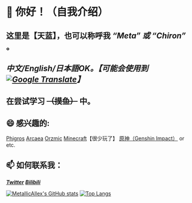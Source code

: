 # 👋 你好！（自我介绍）
## 这里是【天蓝】，也可以称呼我 ***“Meta” 或 “Chiron”*** 。
## ***中文/English/日本語OK。【可能会使用到[![Google Translate](http://ssl.gstatic.com/translate/favicon.ico)](https://translate.google.cn)】***
## 在尝试学习 ~~（摸鱼）~~ 中。

## 😄 感兴趣的:
[Phigros](https://www.pigeongames.cn/phigros)
[Arcaea](https://arcaea.lowiro.com)
[Orzmic](https://www.taptap.com/app/194778)
[Minecraft](https://www.minecraft.net)【很少玩了】
[原神（Genshin Impact）](https://ys.mihoyo.com)
or etc.

## 📫 如何联系我：
***[Twitter](https://twitter.com/MetallicAllex)***
***[Bilibili](https://space.bilibili.com/400342138)***

[![MetallicAllex's GitHub stats](http://gh-stats.koto.cc/api?username=MetallicAllex&show_icons=true&theme=dracula&bg_color=DEG,ff9a9e,ff9a9e,fecfef&title_color=ffffff&hide_border=true&locale=zh-tw)](https://github.com/MetallicAllex)
[![Top Langs](http://gh-stats.koto.cc/api/top-langs/?username=MetallicAllex&layout=compact&show_icons=true&theme=dracula&bg_color=DEG,fbc2eb,a6c1ee&title_color=ffffff&hide_border=true&locale=zh-tw)](https://github.com/MetallicAllex)
<!--
**MetallicAllex/metallicallex** is a ✨ _special_ ✨ repository because its `README.md` (this file) appears on your GitHub profile.

Here are some ideas to get you started:

- 🔭 I’m currently working on ...
- 🌱 I’m currently learning ...
- 👯 I’m looking to collaborate on ...
- 🤔 I’m looking for help with ...
- 💬 Ask me about ...
- 📫 How to reach me: ...
- 😄 Pronouns: ...
- ⚡ Fun fact: ...
-->
